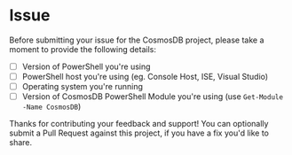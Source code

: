 # Issue

Before submitting your issue for the CosmosDB project, please take a moment to
provide the following details:

- [ ] Version of PowerShell you're using
- [ ] PowerShell host you're using (eg. Console Host, ISE, Visual Studio)
- [ ] Operating system you're running
- [ ] Version of CosmosDB PowerShell Module you're using (use `Get-Module -Name CosmosDB`)

Thanks for contributing your feedback and support! You can optionally submit a
Pull Request against this project, if you have a fix you'd like to share.
